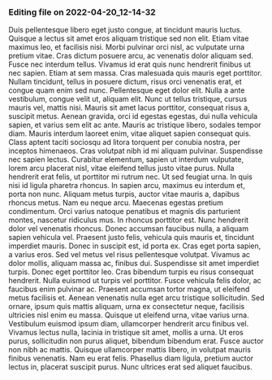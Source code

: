 

### Editing file on 2022-04-20_12-14-32

Duis pellentesque libero eget justo congue, at tincidunt mauris luctus. Quisque a lectus sit amet eros aliquam tristique sed non elit. Etiam vitae maximus leo, et facilisis nisi. Morbi pulvinar orci nisl, ac vulputate urna pretium vitae. Cras dictum posuere arcu, ac venenatis dolor aliquam sed. Fusce nec interdum tellus. Vivamus id erat quis nunc hendrerit finibus ut nec sapien. Etiam at sem massa. Cras malesuada quis mauris eget porttitor. Nullam tincidunt, tellus in posuere dictum, risus orci venenatis erat, et congue quam enim sed nunc. Pellentesque eget dolor elit. Nulla a ante vestibulum, congue velit ut, aliquam elit. Nunc ut tellus tristique, cursus mauris vel, mattis nisi. Mauris sit amet lacus porttitor, consequat risus a, suscipit metus. Aenean gravida, orci id egestas egestas, dui nulla vehicula sapien, et varius sem elit ac ante. Mauris ac tristique libero, sodales tempor diam.
Mauris interdum laoreet enim, vitae aliquet sapien consequat quis. Class aptent taciti sociosqu ad litora torquent per conubia nostra, per inceptos himenaeos. Cras volutpat nibh id mi aliquam pulvinar. Suspendisse nec sapien lectus. Curabitur elementum, sapien ut interdum vulputate, lorem arcu placerat nisl, vitae eleifend tellus justo vitae purus. Nulla hendrerit erat felis, ut porttitor mi rutrum nec. Ut sed feugiat urna. In quis nisi id ligula pharetra rhoncus. In sapien arcu, maximus eu interdum et, porta non nunc. Aliquam metus turpis, auctor vitae mauris a, dapibus rhoncus metus. Nam eu neque arcu. Maecenas egestas pretium condimentum. Orci varius natoque penatibus et magnis dis parturient montes, nascetur ridiculus mus. In rhoncus porttitor est. Nunc hendrerit dolor vel venenatis rhoncus.
Donec accumsan faucibus nulla, a aliquam sapien vehicula vel. Praesent justo felis, vehicula quis mauris et, tincidunt imperdiet mauris. Donec in suscipit est, id porta ex. Cras eget porta sapien, a varius eros. Sed vel metus vel risus pellentesque volutpat. Vivamus ac dolor mollis, aliquam massa ac, finibus dui. Suspendisse sit amet imperdiet turpis.
Donec eget porttitor leo. Cras bibendum turpis eu risus consequat hendrerit. Nulla euismod ut turpis vel porttitor. Fusce vehicula felis dolor, ac faucibus enim pulvinar ac. Praesent accumsan tortor magna, ut eleifend metus facilisis et. Aenean venenatis nulla eget arcu tristique sollicitudin. Sed ornare, ipsum quis mattis aliquam, urna ex consectetur neque, facilisis ultricies nisl enim eu massa. Quisque ut eleifend urna, vitae varius urna. Vestibulum euismod ipsum diam, ullamcorper hendrerit arcu finibus vel. Vivamus lectus nulla, lacinia in tristique sit amet, mollis a urna. Ut eros purus, sollicitudin non purus aliquet, bibendum bibendum erat. Fusce auctor non nibh ac mattis. Quisque ullamcorper mattis libero, in volutpat mauris finibus venenatis. Nam eu erat felis. Phasellus diam ligula, pretium auctor lectus in, placerat suscipit purus. Nunc ultrices erat sed aliquet faucibus.


